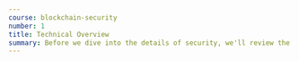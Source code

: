 ```yaml
---
course: blockchain-security
number: 1
title: Technical Overview
summary: Before we dive into the details of security, we'll review the various blockchains available as platforms for development, and how they differ.
---
```

